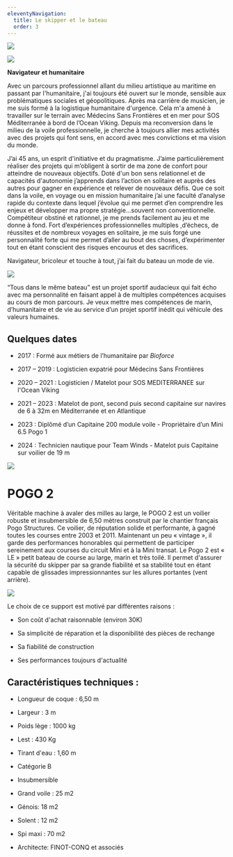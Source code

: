 ```yaml
---
eleventyNavigation:
  title: Le skipper et le bateau
  order: 3
---
```

![](/images/LE%20SKIPPER.png)

![](/images/skipper_2.jpg)

**Navigateur et humanitaire**

Avec un parcours professionnel allant du milieu artistique au maritime en passant par l'humanitaire, j'ai toujours été ouvert sur le monde, sensible aux problématiques sociales et géopolitiques. Après ma carrière de musicien, je me suis formé à la logistique humanitaire d'urgence. Cela m'a amené à travailler sur le terrain avec Médecins Sans Frontières et en mer pour SOS Méditerranée à bord de l’Ocean Viking. Depuis ma reconversion dans le milieu de la voile professionnelle, je cherche à toujours allier mes activités avec des projets qui font sens, en accord avec mes convictions et ma vision du monde.

J’ai 45 ans, un esprit d'initiative et du pragmatisme. J’aime particulièrement réaliser des projets qui m’obligent à sortir de ma zone de confort pour atteindre de nouveaux objectifs. Doté d'un bon sens relationnel et de capacités d'autonomie j’apprends dans l’action en solitaire et auprès des autres pour gagner en expérience et relever de nouveaux défis. Que ce soit dans la voile, en voyage ou en mission humanitaire j’ai une faculté d’analyse rapide du contexte dans lequel j’évolue qui me permet d’en comprendre les enjeux et développer ma propre stratégie...souvent non conventionnelle. Compétiteur obstiné et rationnel, je me prends facilement au jeu et me donne à fond. Fort d’expériences professionnelles multiples ,d’échecs, de réussites et de nombreux voyages en solitaire, je me suis forgé une personnalité forte qui me permet d’aller au bout des choses, d’expérimenter tout en étant conscient des risques encourus et des sacrifices.

Navigateur, bricoleur et touche à tout, j’ai fait du bateau un mode de vie.

![](/images/skipper_3.jpg)

“Tous dans le même bateau” est un projet sportif audacieux qui fait écho avec ma personnalité en faisant appel à de multiples compétences acquises au cours de mon parcours. Je veux mettre mes compétences de marin, d’humanitaire et de vie au service d’un projet sportif inédit qui véhicule des valeurs humaines.

## Quelques dates

*   2017 : Formé aux métiers de l’humanitaire par _Bioforce_
    
*   2017 – 2019 : Logisticien expatrié pour Médecins Sans Frontières
    
*   2020 – 2021 : Logisticien / Matelot pour SOS MEDITERRANEE sur l'Ocean Viking
    
*   2021 – 2023 : Matelot de pont, second puis second capitaine sur navires de 6 à 32m en Méditerranée et en Atlantique
    
*   2023 : Diplômé d’un Capitaine 200 module voile - Propriétaire d’un Mini 6.5 Pogo 1
    
*   2024 : Technicien nautique pour Team Winds - Matelot puis Capitaine sur voilier de 19 m
    

![](/images/le_bateau.png)

# POGO 2

Véritable machine à avaler des milles au large, le POGO 2 est un voilier robuste et insubmersible de 6,50 mètres construit par le chantier français Pogo Structures. Ce voilier, de réputation solide et performante, à gagné toutes les courses entre 2003 et 2011. Maintenant un peu « vintage », il garde des performances honorables qui permettent de participer sereinement aux courses du circuit Mini et à la Mini transat. Le Pogo 2 est « LE » petit bateau de course au large, marin et très toilé. Il permet d'assurer la sécurité du skipper par sa grande fiabilité et sa stabilité tout en étant capable de glissades impressionnantes sur les allures portantes (vent arrière).

![](/images/pogo2_2.gif)

Le choix de ce support est motivé par différentes raisons :

*   Son coût d'achat raisonnable (environ 30K)
    
*   Sa simplicité de réparation et la disponibilité des pièces de rechange
    
*   Sa fiabilité de construction
    
*   Ses performances toujours d'actualité
    

## Caractéristiques techniques :

*   Longueur de coque : 6,50 m
    
*   Largeur : 3 m
    
*   Poids lège : 1000 kg
    
*   Lest : 430 Kg
    
*   Tirant d'eau : 1,60 m
    
*   Catégorie B
    
*   Insubmersible
    
*   Grand voile : 25 m2
    
*   Génois: 18 m2
    
*   Solent : 12 m2
    
*   Spi maxi : 70 m2
    
*   Architecte: FINOT-CONQ et associés